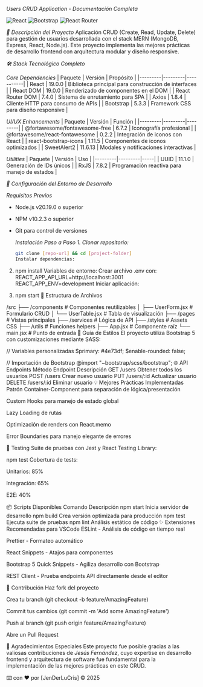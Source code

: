 _Users CRUD Application - Documentación Completa_

![React](https://img.shields.io/badge/React-19.0.0-blue)
![Bootstrap](https://img.shields.io/badge/Bootstrap-5.3.3-purple)
![React Router](https://img.shields.io/badge/React_Router-7.4.0-orange)

_📌 Descripción del Proyecto_
Aplicación CRUD (Create, Read, Update, Delete) para gestión de usuarios desarrollada con el stack MERN (MongoDB, Express, React, Node.js). Este proyecto implementa las mejores prácticas de desarrollo frontend con arquitectura modular y diseño responsive.

_🛠 Stack Tecnológico Completo_

_Core Dependencies_
| Paquete | Versión | Propósito |
|---------|---------|-----------|
| React | 19.0.0 | Biblioteca principal para construcción de interfaces |
| React DOM | 19.0.0 | Renderizado de componentes en el DOM |
| React Router DOM | 7.4.0 | Sistema de enrutamiento para SPA |
| Axios | 1.8.4 | Cliente HTTP para consumo de APIs |
| Bootstrap | 5.3.3 | Framework CSS para diseño responsive |

_UI/UX Enhancements_
| Paquete | Versión | Función |
|---------|---------|---------|
| @fortawesome/fontawesome-free | 6.7.2 | Iconografía profesional |
| @fortawesome/react-fontawesome | 0.2.2 | Integración de iconos con React |
| react-bootstrap-icons | 1.11.5 | Componentes de iconos optimizados |
| SweetAlert2 | 11.6.13 | Modales y notificaciones interactivas |

_Utilities_
| Paquete | Versión | Uso |
|---------|---------|-----|
| UUID | 11.1.0 | Generación de IDs únicos |
| RxJS | 7.8.2 | Programación reactiva para manejo de estados |

_🚀 Configuración del Entorno de Desarrollo_

_Requisitos Previos_

- Node.js v20.19.0 o superior
- NPM v10.2.3 o superior
- Git para control de versiones

  _Instalación Paso a Paso_
  _1. Clonar repositorio:_

  ```bash
  git clone [repo-url] && cd [project-folder]
  Instalar dependencias:
  ```

2. npm install
   Variables de entorno:
   Crear archivo .env con:
   REACT_APP_API_URL=http://localhost:3001
   REACT_APP_ENV=development
   Iniciar aplicación:

3. npm start
   🔧 Estructura de Archivos

/src
├── /components # Componentes reutilizables
│ ├── UserForm.jsx # Formulario CRUD
│ └── UserTable.jsx # Tabla de visualización
├── /pages # Vistas principales
├── /services # Lógica de API
├── /styles # Assets CSS
├── /utils # Funciones helpers
├── App.jsx # Componente raíz
└── main.jsx # Punto de entrada
🎨 Guía de Estilos
El proyecto utiliza Bootstrap 5 con customizaciones mediante SASS:

// Variables personalizadas
$primary: #4e73df;
$enable-rounded: false;

// Importación de Bootstrap
@import "~bootstrap/scss/bootstrap";
🌐 API Endpoints
Método Endpoint Descripción
GET /users Obtener todos los usuarios
POST /users Crear nuevo usuario
PUT /users/:id Actualizar usuario
DELETE /users/:id Eliminar usuario
💡 Mejores Prácticas Implementadas
Patrón Container-Component para separación de lógica/presentación

Custom Hooks para manejo de estado global

Lazy Loading de rutas

Optimización de renders con React.memo

Error Boundaries para manejo elegante de errores

🧪 Testing
Suite de pruebas con Jest y React Testing Library:

npm test
Cobertura de tests:

Unitarios: 85%

Integración: 65%

E2E: 40%

📦 Scripts Disponibles
Comando Descripción
npm start Inicia servidor de desarrollo
npm build Crea versión optimizada para producción
npm test Ejecuta suite de pruebas
npm lint Análisis estático de código
✨ Extensiones Recomendadas para VSCode
ESLint - Análisis de código en tiempo real

Prettier - Formateo automático

React Snippets - Atajos para componentes

Bootstrap 5 Quick Snippets - Agiliza desarrollo con Bootstrap

REST Client - Prueba endpoints API directamente desde el editor

🤝 Contribución
Haz fork del proyecto

Crea tu branch (git checkout -b feature/AmazingFeature)

Commit tus cambios (git commit -m 'Add some AmazingFeature')

Push al branch (git push origin feature/AmazingFeature)

Abre un Pull Request

🙏 Agradecimientos Especiales
Este proyecto fue posible gracias a las valiosas contribuciones de _Jesús Fernández_, cuyo expertise en desarrollo frontend y arquitectura de software fue fundamental para la implementación de las mejores prácticas en este CRUD.

⌨️ con ❤️ por [JenDerLuCris] © 2025
